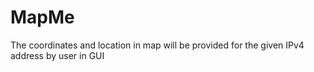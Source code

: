 # MapMe
The coordinates and location in map will be provided for the given IPv4 address by user in GUI
